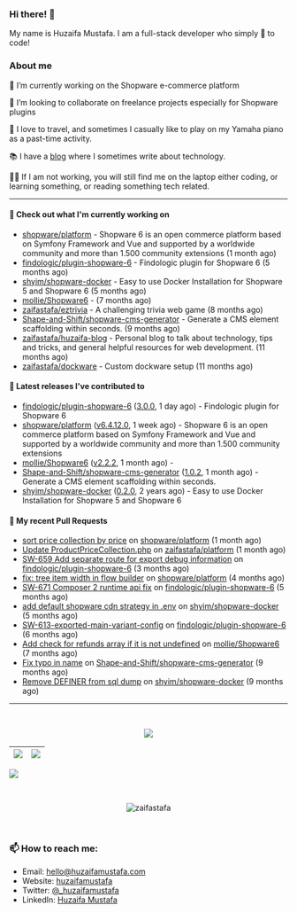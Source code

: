 ### Hi there! 👋

My name is Huzaifa Mustafa. I am a full-stack developer who simply :blue_heart: to code!

### About me 

🔭 I’m currently working on the Shopware e-commerce platform

:briefcase: I’m looking to collaborate on freelance projects especially for Shopware plugins

:musical_keyboard: I love to travel, and sometimes I casually like to play on my Yamaha piano as a past-time activity. 

:books: I have a [blog](https://blog.huzaifamustafa.com) where I sometimes write about technology.

:man_technologist: If I am not working, you will still find me on the laptop either coding, or learning something, or reading something tech related. 

----

#### 👷 Check out what I'm currently working on

- [shopware/platform](https://github.com/shopware/platform) - Shopware 6 is an open commerce platform based on Symfony Framework and Vue and supported by a worldwide community and more than 1.500 community extensions (1 month ago)
- [findologic/plugin-shopware-6](https://github.com/findologic/plugin-shopware-6) - Findologic plugin for Shopware 6 (5 months ago)
- [shyim/shopware-docker](https://github.com/shyim/shopware-docker) - Easy to use Docker Installation for Shopware 5 and Shopware 6 (5 months ago)
- [mollie/Shopware6](https://github.com/mollie/Shopware6) -  (7 months ago)
- [zaifastafa/eztrivia](https://github.com/zaifastafa/eztrivia) - A challenging trivia web game (8 months ago)
- [Shape-and-Shift/shopware-cms-generator](https://github.com/Shape-and-Shift/shopware-cms-generator) - Generate a CMS element scaffolding within seconds. (9 months ago)
- [zaifastafa/huzaifa-blog](https://github.com/zaifastafa/huzaifa-blog) - Personal blog to talk about technology, tips and tricks, and general helpful resources for web development. (11 months ago)
- [zaifastafa/dockware](https://github.com/zaifastafa/dockware) - Custom dockware setup (11 months ago)

#### 🔭 Latest releases I've contributed to

- [findologic/plugin-shopware-6](https://github.com/findologic/plugin-shopware-6) ([3.0.0](https://github.com/findologic/plugin-shopware-6/releases/tag/3.0.0), 1 day ago) - Findologic plugin for Shopware 6
- [shopware/platform](https://github.com/shopware/platform) ([v6.4.12.0](https://github.com/shopware/platform/releases/tag/v6.4.12.0), 1 week ago) - Shopware 6 is an open commerce platform based on Symfony Framework and Vue and supported by a worldwide community and more than 1.500 community extensions
- [mollie/Shopware6](https://github.com/mollie/Shopware6) ([v2.2.2](https://github.com/mollie/Shopware6/releases/tag/v2.2.2), 1 month ago) - 
- [Shape-and-Shift/shopware-cms-generator](https://github.com/Shape-and-Shift/shopware-cms-generator) ([1.0.2](https://github.com/Shape-and-Shift/shopware-cms-generator/releases/tag/1.0.2), 1 month ago) - Generate a CMS element scaffolding within seconds.
- [shyim/shopware-docker](https://github.com/shyim/shopware-docker) ([0.2.0](https://github.com/shyim/shopware-docker/releases/tag/0.2.0), 2 years ago) - Easy to use Docker Installation for Shopware 5 and Shopware 6

#### 🔨 My recent Pull Requests

- [sort price collection by price](https://github.com/shopware/platform/pull/2442) on [shopware/platform](https://github.com/shopware/platform) (1 month ago)
- [Update ProductPriceCollection.php](https://github.com/zaifastafa/platform/pull/1) on [zaifastafa/platform](https://github.com/zaifastafa/platform) (1 month ago)
- [SW-659 Add separate route for export debug information](https://github.com/findologic/plugin-shopware-6/pull/253) on [findologic/plugin-shopware-6](https://github.com/findologic/plugin-shopware-6) (3 months ago)
- [fix: tree item width in flow builder](https://github.com/shopware/platform/pull/2325) on [shopware/platform](https://github.com/shopware/platform) (4 months ago)
- [SW-671 Composer 2 runtime api fix](https://github.com/findologic/plugin-shopware-6/pull/239) on [findologic/plugin-shopware-6](https://github.com/findologic/plugin-shopware-6) (5 months ago)
- [add default shopware cdn strategy in .env](https://github.com/shyim/shopware-docker/pull/138) on [shyim/shopware-docker](https://github.com/shyim/shopware-docker) (5 months ago)
- [SW-613-exported-main-variant-config](https://github.com/findologic/plugin-shopware-6/pull/233) on [findologic/plugin-shopware-6](https://github.com/findologic/plugin-shopware-6) (6 months ago)
- [Add check for refunds array if it is not undefined](https://github.com/mollie/Shopware6/pull/222) on [mollie/Shopware6](https://github.com/mollie/Shopware6) (7 months ago)
- [Fix typo in name](https://github.com/Shape-and-Shift/shopware-cms-generator/pull/1) on [Shape-and-Shift/shopware-cms-generator](https://github.com/Shape-and-Shift/shopware-cms-generator) (9 months ago)
- [Remove DEFINER from sql dump](https://github.com/shyim/shopware-docker/pull/127) on [shyim/shopware-docker](https://github.com/shyim/shopware-docker) (9 months ago)

----

<br>
<p align="center">
<img src="https://github-readme-streak-stats.herokuapp.com/?user=zaifastafa&count_private=true&layout=compact&theme=tokyonight">
</p>


|![](https://github-readme-stats.vercel.app/api?username=zaifastafa&&show_icons=true&title_color=ffffff&icon_color=bb2acf&text_color=daf7dc&bg_color=151515&count_private=true)|![](https://github-readme-stats.vercel.app/api/top-langs/?username=zaifastafa&layout=compact&theme=tokyonight)|
|-|-|

![](https://activity-graph.herokuapp.com/graph?username=zaifastafa&theme=redical&count_private=true)

<br>
<p align="center"><p align="center"> <img src="https://komarev.com/ghpvc/?username=zaifastafa" alt="zaifastafa"/> </p>  </p>
<br>

### 📫 How to reach me:

- Email: hello@huzaifamustafa.com
- Website: [huzaifamustafa](https://huzaifamustafa.com)
- Twitter: [@_huzaifamustafa](https://twitter.com/_huzaifamustafa)
- LinkedIn: [Huzaifa Mustafa](https://www.linkedin.com/in/zaifastafa/)
